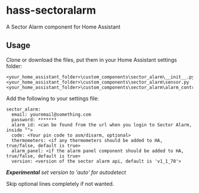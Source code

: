 # hass-sectoralarm

A Sector Alarm component for Home Assistant

## Usage

Clone or download the files, put them in your Home Assistant settings folder:

```
<your_home_assistant_folder>\custom_components\sector_alarm\__init__.py
<your_home_assistant_folder>\custom_components\sector_alarm\sensor.py
<your_home_assistant_folder>\custom_components\sector_alarm\alarm_control_panel.py
```

Add the following to your settings file:
```
sector_alarm:
  email: youremail@something.com
  password: *******
  alarm_id: <can be found from the url when you login to Sector Alarm, inside "">
  code: <Your pin code to asm/disarm, optional>
  thermometers: <if any thermometers should be added to HA, true/false, default is true>
  alarm_panel: <if the alarm panel component should be added to HA, true/false, default is true>
  version: <version of the sector alarm api, default is 'v1_1_70'>
```

***Experimental*** *set version to 'auto' for autodetect*

Skip optional lines completely if not wanted.
